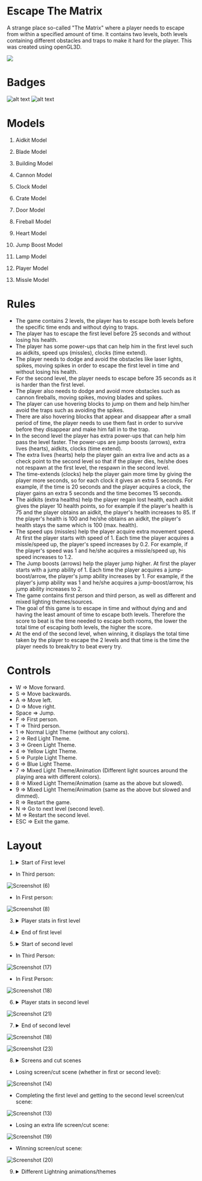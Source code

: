 # Escape The Matrix
A strange place so-called "The Matrix" where a player needs to escape from within a specified amount of time. It contains two levels, both levels containing different obstacles and traps to make it hard for the player. This was created using openGL3D. 

![](https://github.com/Khaledayman9/Escape-The-Matrix/blob/main/firstlevel.gif)

# Badges
![ alt text ](https://img.shields.io/badge/-A8B9CC?style=for-the-badge&logo=C&logoColor=white)
![ alt text ](https://img.shields.io/badge/C++-00599C?style=for-the-badge&logo=C++&logoColor=black)


# Models

1. Aidkit Model

2. Blade Model

3. Building Model

4. Cannon Model

5. Clock Model

6. Crate Model

7. Door Model

8. Fireball Model

9. Heart Model

10. Jump Boost Model

11. Lamp Model

12. Player Model

13. Missle Model


# Rules

  - The game contains 2 levels, the player has to escape both levels before the specific time ends and without dying to traps.
  - The player has to escape the first level before 25 seconds and without losing his health.
  - The player has some power-ups that can help him in the first level such as aidkits, speed ups (missles), clocks (time extend).
  - The player needs to dodge and avoid the obstacles like laser lights, spikes, moving spikes in order to escape the first level in time and without losing his health.   
  - For the second level, the player needs to escape before 35 seconds as it is harder than the first level.
  - The player also needs to dodge and avoid more obstacles such as cannon fireballs, moving spikes, moving blades and spikes.
  - The player can use hovering blocks to jump on them and help him/her avoid the traps such as avoiding the spikes.
  - There are also hovering blocks that appear and disappear after a small period of time, the player needs to use them fast in order to survive before they disappear and make him fall in to the trap. 
  - In the second level the player has extra power-ups that can help him pass the level faster. The power-ups are jump boosts (arrows), extra lives (hearts), aidkits, clocks (time extend).
  - The extra lives (hearts) help the player gain an extra live and acts as a check point to the second level so that if the player dies, he/she does not respawn at the first level, the respawn in the second level.
  - The time-extends (clocks) help the player gain more time by giving the player more seconds, so for each clock it gives an extra 5 seconds. For example, if the time is 20 seconds and the player acquires a clock, the player gains an extra 5 seconds and the time becomes 15 seconds.
  - The aidkits (extra healths) help the player regain lost health, each aidkit gives the player 10 health points, so for example if the player's health is 75 and the player obtains an aidkit, the player's health increases to 85. If the player's health is 100 and he/she obtains an aidkit, the player's health stays the same which is 100 (max. health).
  - The speed ups (missles) help the player acquire extra movement speed. At first the player starts with speed of 1. Each time the player acquires a missle/speed up, the player's speed increases by 0.2. For example, if the player's speed was 1 and he/she acquires a missle/speed up, his speed increases to 1.2.
  - The Jump boosts (arrows) help the player jump higher. At first the player starts with a jump ability of 1. Each time the player acquires a jump-boost/arrow, the player's jump ability increases by 1. For example, if the player's jump ability was 1 and he/she acquires a jump-boost/arrow, his jump ability increases to 2.
  - The game contains first person and third person, as well as different and mixed lighting themes/sources.
  - The goal of this game is to escape in time and without dying and and having the least amount of time to escape both levels. Therefore the score to beat is the time needed to escape both rooms, the lower the total time of escaping both levels, the higher the score.
  - At the end of the second level, when winning, it displays the total time taken by the player to escape the 2 levels and that time is the time the player needs to break/try to beat every try.
 
 

# Controls
  
  * W => Move forward.
  * S => Move backwards.
  * A => Move left.
  * D => Move right.
  * Space => Jump.
  * F => First person.
  * T => Third person.
  * 1 => Normal Light Theme (without any colors).
  * 2 => Red Light Theme.
  * 3 => Green Light Theme.
  * 4 => Yellow Light Theme.
  * 5 => Purple Light Theme.
  * 6 => Blue Light Theme.
  * 7 => Mixed Light Theme/Animation (Different light sources around the playing area with different colors).
  * 8 => Mixed Light Theme/Animation (same as the above but slowed).
  * 9 => Mixed Light Theme/Animation (same as the above but slowed and dimmed).
  * R => Restart the game.
  * N => Go to next level (second level).
  * M => Restart the second level.
  * ESC => Exit the game.


# Layout

1. <details><summary>Start of First level</summary> 
  
  * In Third person:
  
  ![Screenshot (6)](https://user-images.githubusercontent.com/105018459/218269829-9e9acafc-47fd-4ca3-b52d-3d01c7d30f9c.png)
  
  * In First person:
  
  ![Screenshot (8)](https://user-images.githubusercontent.com/105018459/218269901-de072529-a3f4-4957-8c70-bfb9b46cde2e.png)
  
</details>



3. <details><summary>Player stats in first level</summary> 
  
    ![Screenshot (10)](https://user-images.githubusercontent.com/105018459/218269963-a2b2b66a-ba07-4638-90c3-facb9d1da205.png)
  
</details>

4. <details><summary>End of first level</summary> 
  
   ![Screenshot (13)](https://user-images.githubusercontent.com/105018459/218270306-f971932d-66af-4cc7-b4f4-6545ea86bd90.png)
   
   ![Screenshot (14)](https://user-images.githubusercontent.com/105018459/218270310-827cebf0-5f96-4c2f-8ea3-88d190937687.png)

</details>


5. <details><summary>Start of second level</summary>
  
  * In Third Person: 
  
  ![Screenshot (17)](https://user-images.githubusercontent.com/105018459/218270565-37f45325-2201-4df8-be18-0b4b1fb2b0f0.png)
  
  * In First Person:
  
  ![Screenshot (18)](https://user-images.githubusercontent.com/105018459/218270556-64abfb3d-f489-4c93-85d4-a49740eef98a.png)
  

</details>


6. <details><summary>Player stats in second level</summary>
  
  ![Screenshot (21)](https://user-images.githubusercontent.com/105018459/218270819-6c185d71-16cc-4bcf-a605-b35b7c50f035.png)

 
</details>


7. <details><summary>End of second level</summary>
  
  ![Screenshot (18)](https://user-images.githubusercontent.com/105018459/218270932-f6e52d0b-a869-445e-b96f-924d787f1ae6.png)

  ![Screenshot (23)](https://user-images.githubusercontent.com/105018459/218270928-411d8f06-33a9-4efe-bad4-7d555c1bf769.png)

</details>


8. <details><summary>Screens and cut scenes</summary>
  
  * Losing screen/cut scene (whether in first or second level):
  
  ![Screenshot (14)](https://user-images.githubusercontent.com/105018459/218271122-35f83fd5-2da8-4e12-874a-bee8199a9ed7.png)
  
  * Completing the first level and getting to the second level screen/cut scene:
  
  ![Screenshot (13)](https://user-images.githubusercontent.com/105018459/218271169-c50f391d-1846-4032-967b-bfe5625f982f.png)

  * Losing an extra life screen/cut scene:
  
  ![Screenshot (19)](https://user-images.githubusercontent.com/105018459/218271245-03ac999a-b588-4499-8849-dd076a93aa2a.png)

  * Winning screen/cut scene:
  
  ![Screenshot (20)](https://user-images.githubusercontent.com/105018459/218271261-e90c40be-5b5d-4f72-9da8-6218e8cbc561.png)

 
</details>


9. <details><summary>Different Lightning animations/themes </summary>
  
  
  
</details>




  

  
 
  

  


